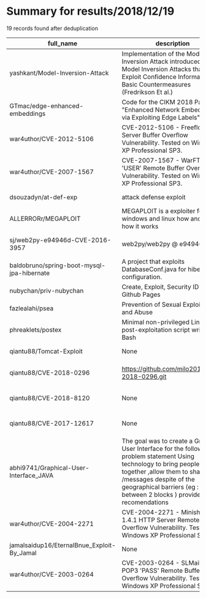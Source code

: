 
# Summary for results/2018/12/19
    
19 records found after deduplication

| full_name | description | html_url | matched_list | matched_count | pushed_at | size | stargazers_count | language | forks_count | vul_ids |
|--------------------------------------------|-----------------------------------------------------------------------------------------------------------------------------------------------------------------------------------------------------------------------------------------------------------------|---------------------------------------------------------------|----------------|-----------------|---------------------------|--------|--------------------|------------------|---------------|--------------------|
| yashkant/Model-Inversion-Attack | Implementation of the Model Inversion Attack introduced with Model Inversion Attacks that Exploit Confidence Information and Basic Countermeasures (Fredrikson Et al.) | https://github.com/yashkant/Model-Inversion-Attack | ['exploit'] | 1 | 2018-12-19 13:23:13+00:00 | 177 | 54 | Jupyter Notebook | 14 | [] |
| GTmac/edge-enhanced-embeddings | Code for the CIKM 2018 Paper "Enhanced Network Embeddings via Exploiting Edge Labels" | https://github.com/GTmac/edge-enhanced-embeddings | ['exploit'] | 1 | 2018-12-19 14:08:38+00:00 | 14 | 6 | Jupyter Notebook | 3 | [] |
| war4uthor/CVE-2012-5106 | CVE-2012-5106 - Freefloat FTP Server Buffer Overflow Vulnerability. Tested on Windows XP Professional SP3. | https://github.com/war4uthor/CVE-2012-5106 | ['cve-2'] | 1 | 2018-12-19 22:43:16+00:00 | 1 | 0 | Python | 0 | ['CVE-2012-5106'] |
| war4uthor/CVE-2007-1567 | CVE-2007-1567 - WarFTP 1.65 'USER' Remote Buffer Overflow Vulnerability. Tested on Windows XP Professional SP3. | https://github.com/war4uthor/CVE-2007-1567 | ['cve-2'] | 1 | 2018-12-19 22:06:16+00:00 | 1 | 0 | Python | 0 | ['CVE-2007-1567'] |
| dsouzadyn/at-def-exp | attack defense exploit | https://github.com/dsouzadyn/at-def-exp | ['exploit'] | 1 | 2018-12-19 20:05:01+00:00 | 3 | 0 | C | 0 | [] |
| ALLERRORr/MEGAPLOIT | MEGAPLOIT is a exploiter for windows and linux how android. how it works | https://github.com/ALLERRORr/MEGAPLOIT | ['exploit'] | 1 | 2018-12-19 17:38:11+00:00 | 44 | 0 | | 0 | [] |
| sj/web2py-e94946d-CVE-2016-3957 | web2py/web2py @ e94946d | https://github.com/sj/web2py-e94946d-CVE-2016-3957 | ['cve-2'] | 1 | 2018-12-19 16:56:43+00:00 | 6936 | 0 | Python | 0 | ['CVE-2016-3957'] |
| baldobruno/spring-boot-mysql-jpa-hibernate | A project that exploits DatabaseConf.java for hibernate configuration. | https://github.com/baldobruno/spring-boot-mysql-jpa-hibernate | ['exploit'] | 1 | 2018-12-19 15:00:55+00:00 | 14 | 0 | Java | 0 | [] |
| nubychan/priv-nubychan | Create, Exploit, Security ID - Github Pages | https://github.com/nubychan/priv-nubychan | ['exploit'] | 1 | 2018-12-19 14:29:05+00:00 | 0 | 0 | | 0 | [] |
| fazlealahi/psea | Prevention of Sexual Exploitation and Abuse | https://github.com/fazlealahi/psea | ['exploit'] | 1 | 2018-12-19 13:24:00+00:00 | 0 | 0 | | 0 | [] |
| phreaklets/postex | Minimal non-privileged Linux post-exploitation script written in Bash | https://github.com/phreaklets/postex | ['exploit'] | 1 | 2018-12-19 10:41:19+00:00 | 8 | 1 | Shell | 0 | [] |
| qiantu88/Tomcat-Exploit | None | https://github.com/qiantu88/Tomcat-Exploit | ['exploit'] | 1 | 2018-12-19 12:58:08+00:00 | 33 | 1 | Java | 2 | [] |
| qiantu88/CVE-2018-0296 | https://github.com/milo2012/CVE-2018-0296.git | https://github.com/qiantu88/CVE-2018-0296 | ['cve-2'] | 1 | 2018-12-19 11:59:45+00:00 | 9 | 0 | Go | 0 | ['CVE-2018-0296'] |
| qiantu88/CVE-2018-8120 | None | https://github.com/qiantu88/CVE-2018-8120 | ['cve-2'] | 1 | 2018-12-19 10:59:27+00:00 | 135 | 0 | C++ | 0 | ['CVE-2018-8120'] |
| qiantu88/CVE-2017-12617 | None | https://github.com/qiantu88/CVE-2017-12617 | ['cve-2'] | 1 | 2018-12-19 10:27:16+00:00 | 878 | 0 | Python | 0 | ['CVE-2017-12617'] |
| abhi9741/Graphical-User-Interface_JAVA | The goal was to create a Graphical User Interface for the following problem statement Using technology to bring people together ,allow them to share files /messages despite of the geographical barriers (eg : between 2 blocks ) provide them recomendations | https://github.com/abhi9741/Graphical-User-Interface_JAVA | ['exploit'] | 1 | 2018-12-19 02:58:17+00:00 | 1795 | 0 | Java | 0 | [] |
| war4uthor/CVE-2004-2271 | CVE-2004-2271 - Minishare 1.4.1 HTTP Server Remote Buffer Overflow Vulnerability. Tested on Windows XP Professional SP3. | https://github.com/war4uthor/CVE-2004-2271 | ['cve-2'] | 1 | 2018-12-19 00:31:31+00:00 | 1 | 0 | Python | 0 | ['CVE-2004-2271'] |
| jamalsaidup16/EternalBnue_Exploit-By_Jamal | None | https://github.com/jamalsaidup16/EternalBnue_Exploit-By_Jamal | ['exploit'] | 1 | 2018-12-19 08:51:19+00:00 | 4 | 0 | Shell | 0 | [] |
| war4uthor/CVE-2003-0264 | CVE-2003-0264 - SLMail 5.5 POP3 'PASS' Remote Buffer Overflow Vulnerability. Tested on Windows XP Professional SP3. | https://github.com/war4uthor/CVE-2003-0264 | ['cve-2'] | 1 | 2018-12-19 22:50:48+00:00 | 1 | 0 | Python | 0 | ['CVE-2003-0264'] |
